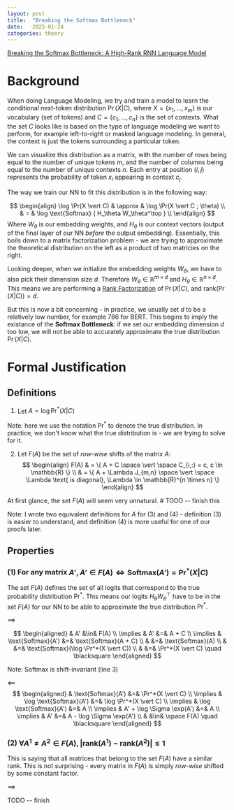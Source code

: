 ```yaml
---
layout: post
title:  "Breaking the Softmax Bottleneck"
date:   2025-01-24
categories: theory
---
```


[Breaking the Softmax Bottleneck:
A High-Rank RNN Language Model](https://arxiv.org/abs/1711.03953)

# Background

When doing Language Modeling, we try and train a model to learn the conditional next-token distribution $\Pr(X \vert C)$, where $X= \lbrace x_1, \dots , x_m \rbrace$ is our vocabulary (set of tokens) and $C = \lbrace c_1, \dots, c_n \rbrace$ is the set of contexts. What the set $C$ looks like is based on the type of language modeling we want to perform, for example left-to-right or masked language modeling. In general, the context is just the tokens surrounding a particular token.

We can visualize this distribution as a matrix, with the number of rows being equal to the number of unique tokens $m$, and the number of columns being equal to the number of unique contexts $n$. Each entry at position $(i, j)$ represents the probability of token $x_i$ appearing in context $c_j$.

The way we train our NN to fit this distribution is in the following way:

$$
\begin{align}
\log \Pr(X \vert C) & \approx & \log \Pr(X \vert C ; \theta) \\
& = & \log \text{Softmax} ( H_\theta W_\theta^\top ) \\
\end{align}
$$
Where $W_\theta$ is our embedding weights, and $H_\theta$ is our context vectors (output of the final layer of our NN *before* the output embedding).
Essentially, this boils down to a matrix factorization problem - we are trying to approximate the theoretical distribution on the left as a product of two
matricies on the right.

Looking deeper, when we initialize the embedding weights $W_\theta$, we have to also pick their dimension size $d$. 
Therefore $W_\theta \in \mathbb{R}^{m \times d}$ and $H_\theta \in \mathbb{R}^{n \times d}$. This means we are performing a 
[Rank Factorization](https://en.wikipedia.org/wiki/Rank_factorization) of $\Pr(X \vert C)$, and $\text{rank}(\Pr(X \vert C)) = d$.

But this is now a bit concerning - in practice, we usually set $d$ to be a relatively low number, for example 786 for BERT.
This begins to imply the existance of the **Softmax Bottleneck**: if we set our embedding dimension $d$ too low, we will not
be able to accurately approximate the true distribution $\Pr(X \vert C)$.

# Formal Justification

## Definitions

1) Let $A = \log \Pr^*(X \vert C)$

Note: here we use the notation $\Pr^*$ to denote the true distribution. In practice, we don't know what the true distribution is - we are trying to solve for it.

2) Let $F(A)$ be the set of *row-wise* shifts of the matrix $A$:
$$
\begin{align}
F(A) & = \{ A + C \space \vert \space C_{i,:} = c, c \in \mathbb{R}  \} \\
& = \{ A + \Lambda J_{m,n} \space \vert \space \Lambda \text{ is diagonal}, \Lambda \in \mathbb{R}^{n \times n} \}
\end{align}
$$

At first glance, the set $F(A)$ will seem very unnatural. # TODO -- finish this

Note: I wrote two equivalent definitions for $A$ for (3) and (4) - definition (3) is easier to understand,
and definition (4) is more useful for one of our proofs later.

## Properties

### (1) For any matrix $A', A' \in F(A) \iff \text{Softmax}(A') = \Pr^*(X|C)$

The set $F(A)$ defines the set of all logits that correspond to the true probability distribution $\Pr^*$.  This means our logits $H_\theta W_\theta^\top$ have to be in the set $F(A)$ for our NN to be able to approximate the true distribution $\Pr^*$.


$\implies$

$$
\begin{aligned}
    &  A' &\in& F(A) \\
    \implies & A' &=& A + C \\
    \implies & \text{Softmax}(A') &=& \text{Softmax}(A + C) \\
    & &=& \text{Softmax}(A) \\
    & &=& \text{Softmax}(\log \Pr^*(X \vert C)) \\
    & &=& \Pr^*(X \vert C) \quad \blacksquare
\end{aligned}
$$

Note: Softmax is shift-invariant (line 3)


$\impliedby$
$$
\begin{aligned}
& \text{Softmax}(A') &=& \Pr^*(X \vert C) \\
\implies & \log \text{Softmax}(A') &=& \log \Pr^*(X \vert C) \\
\implies & \log \text{Softmax}(A') &=& A \\
\implies & A' + \log \Sigma \exp(A') &=& A \\
\implies & A' &=& A - \log \Sigma \exp(A') \\
& &\in& \space F(A) \quad \blacksquare
\end{aligned}
$$


### (2) $\forall A^1 \neq A^2 \in F(A), \vert \text{rank}(A^1) - \text{rank}(A^2) \vert \leq 1$

This is saying that all matrices that belong to the set $F(A)$ have a similar rank. This is not surprising - every matrix in $F(A)$ is simply *row-wise* shifted by some constant factor.

$\implies$

TODO -- finish